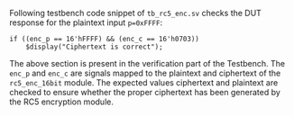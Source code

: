 Following testbench code snippet of `tb_rc5_enc.sv` checks the DUT response for the plaintext input `p=0xFFFF`:
```
if ((enc_p == 16'hFFFF) && (enc_c == 16'h0703))
    $display("Ciphertext is correct");
```
The above section is present in the verification part of the Testbench. The `enc_p` and `enc_c` are signals mapped to the plaintext and ciphertext of the `rc5_enc_16bit` module. The expected values ciphertext and plaintext are checked to ensure whether the proper ciphertext has been generated by the RC5 encryption module.
